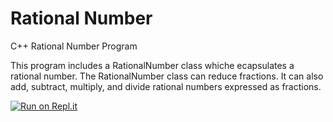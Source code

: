 # Rational Number
C++ Rational Number Program

This program includes a RationalNumber class whiche ecapsulates a rational number.
The RationalNumber class can reduce fractions. It can also add, subtract, multiply, and divide rational numbers expressed as fractions.

[![Run on Repl.it](https://repl.it/badge/github/danielzelfo/RationalNumber)](https://repl.it/github/danielzelfo/RationalNumber)
